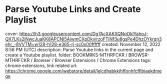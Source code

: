 # Parse Youtube Links and Create Playlist

cover: https://lh3.googleusercontent.com/Dg7AcXAKXQNqOklYahoJ-QX7LKs2iNwcJuaKK8APCNI5AiwmCXpDkvirzoFTjNf3u8gsPe4DhzOYkrqn3ehr_-8VVTM=w128-h128-e365-rj-sc0x00ffffff
created: November 12, 2022 8:56 PM (UTC)
description: Parse Youtube links in the current page and create a Youtube playlist.
folder: BOOKMRKS-MTHRFCKR / BROWSR-MTHRFCKR / Browser / Browser Extensions / Chrome Extensions
tags: chrome extensions, link related
url: https://chrome.google.com/webstore/detail/lelcdhabkkjhffonhfcfflbjaekdmege